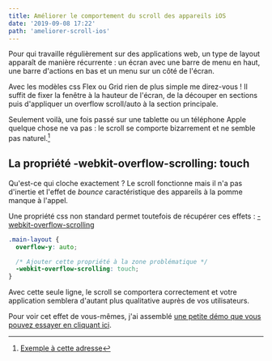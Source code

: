 ```yaml
---
title: Améliorer le comportement du scroll des appareils iOS
date: '2019-09-08 17:22'
path: 'ameliorer-scroll-ios'
---
```


Pour qui travaille régulièrement sur des applications web, un type de layout apparaît de manière récurrente : un écran avec une barre de menu en haut, une barre d'actions en bas et un menu sur un côté de l'écran.

Avec les modèles css Flex ou Grid rien de plus simple me direz-vous ! Il suffit de fixer la fenêtre à la hauteur de l'écran, de la découper en sections puis d'appliquer un overflow scroll/auto à la section principale.

Seulement voilà, une fois passé sur une tablette ou un téléphone Apple quelque chose ne va pas : le scroll se comporte bizarrement et ne semble pas naturel.[^1]

[^1]: [Exemple à cette adresse](https://lab.julienverneaut.com/scroll/)

## La propriété -webkit-overflow-scrolling: touch

Qu'est-ce qui cloche exactement ? Le scroll fonctionne mais il n'a pas d'inertie et l'effet de _bounce_ caractéristique des appareils à la pomme manque à l'appel.

Une propriété css non standard permet toutefois de récupérer ces effets : [-webkit-overflow-scrolling](https://developer.mozilla.org/fr/docs/Web/CSS/-webkit-overflow-scrolling)

```css
.main-layout {
  overflow-y: auto;

  /* Ajouter cette propriété à la zone problématique */
  -webkit-overflow-scrolling: touch;
}
```

Avec cette seule ligne, le scroll se comportera correctement et votre application semblera d'autant plus qualitative auprès de vos utilisateurs.

Pour voir cet effet de vous-mêmes, j'ai assemblé [une petite démo que vous pouvez essayer en cliquant ici](https://fervent-allen-3654dd.netlify.app/scroll/).
